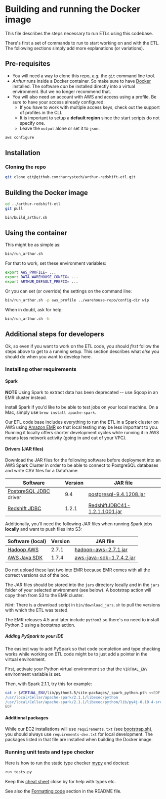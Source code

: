 # Building and running the Docker image

This file describes the steps necessary to run ETLs using this codebase.

There's first a set of commands to run to start working on and with the ETL.
The following sections simply add more explanations (or variations).

## Pre-requisites

* You will need a way to clone this repo, _e.g._ the `git` command line tool.
* _Arthur_ runs inside a Docker container. So make sure to have [Docker](https://docs.docker.com/install/) installed.
    The software _can_ be installed directly into a virtual environment. But we no longer recommend that.
* You will also need an account with AWS and access using a profile. Be sure to have your access already configured:
    * If you have to work with multiple access keys, check out the support of profiles in the CLI.
    * It is important to setup a **default region** since the start scripts do not specify one.
    * Leave the `output` alone or set it to `json`.
```bash
aws configure
```

## Installation

### Cloning the repo

```bash
git clone git@github.com:harrystech/arthur-redshift-etl.git
```

## Building the Docker image

```bash
cd ../arthur-redshift-etl
git pull

bin/build_arthur.sh
```

## Using the container

This might be as simple as:

```bash
bin/run_arthur.sh
```

For that to work, set these environment variables:
```bash
export AWS_PROFILE= ...
export DATA_WAREHOUSE_CONFIG= ...
export ARTHUR_DEFAULT_PREFIX= ...
```

Or you can set (or override) the settings on the command line:
```bash
bin/run_arthur.sh -p aws_profile ../warehouse-repo/config-dir wip
```

When in doubt, ask for help:
```bash
bin/run_arthur.sh -h
```

## Additional steps for developers

Ok, so even if you want to work on the ETL code, you should *first* follow the steps above to get to a running setup.
This section describes what *else* you should do when you want to develop here.

### Installing other requirements

#### Spark

**NOTE** Using Spark to extract data has been deprecated -- use Sqoop in an EMR cluster instead.

Install Spark if you'd like to be able to test jobs on your local machine.
On a Mac, simply use `brew install apache-spark`.

Our ETL code base includes everything to run the ETL in a Spark cluster on AWS
using [Amazon EMR](https://aws.amazon.com/elasticmapreduce/) so that local testing may be less important to you.
Running it locally offers shorter development cycles while running it in AWS means less network activity (going in
and out of your VPC).

#### Drivers (JAR files)

Download the JAR files for the following software before deployment into an AWS Spark Cluster in order
to be able to connect to PostgreSQL databases and write CSV files for a Dataframe:

| Software | Version | JAR file  |
|---|---|---|
| [PostgreSQL JDBC](https://jdbc.postgresql.org/) driver | 9.4 | [postgresql-9.4.1208.jar](https://jdbc.postgresql.org/download/postgresql-9.4.1208.jar) |
| [Redshift JDBC](http://docs.aws.amazon.com/redshift/latest/mgmt/configure-jdbc-connection.html#download-jdbc-driver) | 1.2.1 | [RedshiftJDBC41-1.2.1.1001.jar](https://s3.amazonaws.com/redshift-downloads/drivers/RedshiftJDBC41-1.2.1.1001.jar) |

Additionally, you'll need the following JAR files when running Spark jobs **locally** and want to push files into S3:

| Software (local) | Version | JAR file  |
|---|---|---|
| [Hadoop AWS](https://hadoop.apache.org/docs/r2.7.1/api/org/apache/hadoop/fs/s3native/NativeS3FileSystem.html) | 2.7.1 | [hadoop-aws-2.7.1.jar](http://central.maven.org/maven2/org/apache/hadoop/hadoop-aws/2.7.1/hadoop-aws-2.7.1.jar) |
| [AWS Java SDK](https://aws.amazon.com/sdk-for-java/) | 1.7.4 | [aws-java-sdk-1.7.4.2.jar](http://central.maven.org/maven2/com/amazonaws/aws-java-sdk/1.7.4.2/aws-java-sdk-1.7.4.2.jar) |

Do not upload these last two into EMR because EMR comes with all the correct versions out of the box.

The JAR files should be stored into the `jars` directory locally and in the `jars` folder of your selected
environment (see below).  A bootstrap action will copy them from S3 to the EMR cluster.

_Hint_: There is a download script in `bin/download_jars.sh` to pull the versions with which the ETL was tested.

The EMR releases 4.5 and later include `python3` so there's no need to install Python 3 using a bootstrap action.

##### Adding PySpark to your IDE

The easiest way to add PySpark so that code completion and type checking works while working on ETL code
might be to just add a pointer in the virtual environment.

First, activate your Python virtual environment so that the `VIRTUAL_ENV` environment variable is set.

Then, with Spark 2.1.1, try this for example:
```bash
cat > $VIRTUAL_ENV/lib/python3.5/site-packages/_spark_python.pth <<EOF
/usr/local/Cellar/apache-spark/2.1.1/libexec/python
/usr/local/Cellar/apache-spark/2.1.1/libexec/python/lib/py4j-0.10.4-src.zip
EOF
```

#### Additional packages

While our EC2 installations will use `requirements.txt` (see [bootstrap.sh](./bin/bootstrap.sh)),
you should always use `requirements-dev.txt` for local development. The packages listed in that
file are installed when building the Docker image.

### Running unit tests and type checker

Here is how to run the static type checker [mypy](http://mypy-lang.org/) and doctest:
```bash
run_tests.py
```

Keep this [cheat sheet](http://mypy.readthedocs.io/en/latest/cheat_sheet_py3.html) close by for help with types etc.

See also the [Formatting code](https://github.com/harrystech/arthur-redshift-etl/blob/next/README.md#formatting-code)
section in the README file.

